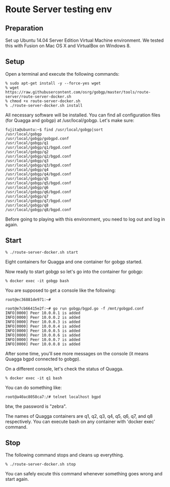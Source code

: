 Route Server testing env
========================

Preparation
-----------
Set up Ubuntu 14.04 Server Edition Virtual Machine environment. We
tested this with Fusion on Mac OS X and VirtualBox on Windows 8.

Setup
-----
Open a terminal and execute the following commands:

```
% sudo apt-get install -y --force-yes wget
% wget https://raw.githubusercontent.com/osrg/gobgp/master/tools/route-server/route-server-docker.sh
% chmod +x route-server-docker.sh
% ./route-server-docker.sh install
```

All necessary software will be installed. You can find all configuration files (for Quagga and gobgp) at /usr/local/gobgp. Let's make sure:

```
fujita@ubuntu:~$ find /usr/local/gobgp|sort
/usr/local/gobgp
/usr/local/gobgp/gobgpd.conf
/usr/local/gobgp/q1
/usr/local/gobgp/q1/bgpd.conf
/usr/local/gobgp/q2
/usr/local/gobgp/q2/bgpd.conf
/usr/local/gobgp/q3
/usr/local/gobgp/q3/bgpd.conf
/usr/local/gobgp/q4
/usr/local/gobgp/q4/bgpd.conf
/usr/local/gobgp/q5
/usr/local/gobgp/q5/bgpd.conf
/usr/local/gobgp/q6
/usr/local/gobgp/q6/bgpd.conf
/usr/local/gobgp/q7
/usr/local/gobgp/q7/bgpd.conf
/usr/local/gobgp/q8
/usr/local/gobgp/q8/bgpd.conf
```

Before going to playing with this environment, you need to log out and log in again.

Start
-----
```
% ./route-server-docker.sh start
```
Eight containers for Quagga and one container for gobgp started.

Now ready to start gobgp so let's go into the container for gobgp:

```
% docker exec -it gobgp bash
```

You are supposed to get a console like the following:

```
root@ec36881de971:~#
```

```
root@e7cb66415e2f:~# go run gobgp/bgpd.go -f /mnt/gobgpd.conf
INFO[0000] Peer 10.0.0.1 is added
INFO[0000] Peer 10.0.0.2 is added
INFO[0000] Peer 10.0.0.3 is added
INFO[0000] Peer 10.0.0.4 is added
INFO[0000] Peer 10.0.0.5 is added
INFO[0000] Peer 10.0.0.6 is added
INFO[0000] Peer 10.0.0.7 is added
INFO[0000] Peer 10.0.0.8 is added       
```

After some time, you'll see more messages on the console (it means
Quagga bgpd connected to gobgp).

On a different console, let's check the status of Quagga.

```
% docker exec -it q1 bash
```

You can do something like:

```
root@a40ac8058ca7:/# telnet localhost bgpd
```

btw, the password is "zebra".

The names of Quagga containers are q1, q2, q3, q4, q5, q6, q7, and q8
respectively. You can execute bash on any container with 'docker exec'
command.

Stop
----
The following command stops and cleans up everything.

```
% ./route-server-docker.sh stop
```

You can safely excute this command whenever something goes wrong and start again.
